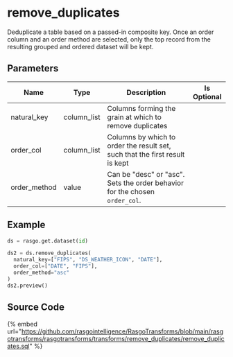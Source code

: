 

# remove_duplicates

Deduplicate a table based on a passed-in composite key. Once an order column and an order method are selected, only the top record from the resulting grouped and ordered dataset will be kept.

## Parameters

|     Name     |    Type     |                                 Description                                  | Is Optional |
| ------------ | ----------- | ---------------------------------------------------------------------------- | ----------- |
| natural_key  | column_list | Columns forming the grain at which to remove duplicates                      |             |
| order_col    | column_list | Columns by which to order the result set, such that the first result is kept |             |
| order_method | value       | Can be "desc" or "asc". Sets the order behavior for the chosen `order_col`.  |             |


## Example

```python
ds = rasgo.get.dataset(id)

ds2 = ds.remove_duplicates(
  natural_key=["FIPS", "DS_WEATHER_ICON", "DATE"],
  order_col=["DATE", "FIPS"],
  order_method="asc"
)
ds2.preview()

```

## Source Code

{% embed url="https://github.com/rasgointelligence/RasgoTransforms/blob/main/rasgotransforms/rasgotransforms/transforms/remove_duplicates/remove_duplicates.sql" %}

